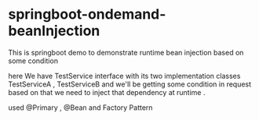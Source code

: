 # springboot-ondemand-beanInjection
This is springboot demo to demonstrate runtime bean injection based on some condition


here We have TestService interface with its two implementation classes TestServiceA , TestServiceB 
and we'll  be getting some condition in request based on that we need to inject that dependency at runtime .


used @Primary , @Bean and Factory Pattern
